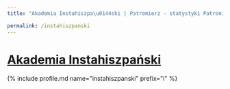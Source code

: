 ```yaml
---
title: "Akademia Instahiszpa\u0144ski | Patromierz - statystyki Patronite.pl"

permalink: /instahiszpanski
---
```


# [Akademia Instahiszpański](https://patronite.pl/instahiszpanski)

{% include profile.md name="instahiszpanski" prefix="i" %}
